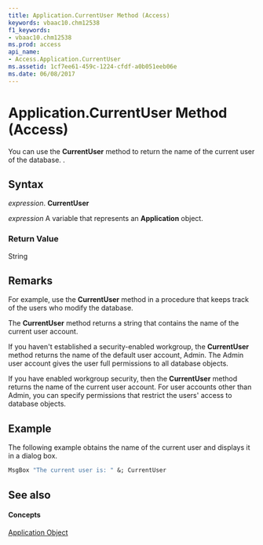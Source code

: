 ```yaml
---
title: Application.CurrentUser Method (Access)
keywords: vbaac10.chm12538
f1_keywords:
- vbaac10.chm12538
ms.prod: access
api_name:
- Access.Application.CurrentUser
ms.assetid: 1cf7ee61-459c-1224-cfdf-a0b051eeb06e
ms.date: 06/08/2017
---
```



# Application.CurrentUser Method (Access)

You can use the  **CurrentUser** method to return the name of the current user of the database. .


## Syntax

 _expression_. **CurrentUser**

 _expression_ A variable that represents an **Application** object.


### Return Value

String


## Remarks

For example, use the  **CurrentUser** method in a procedure that keeps track of the users who modify the database.

The  **CurrentUser** method returns a string that contains the name of the current user account.

If you haven't established a security-enabled workgroup, the  **CurrentUser** method returns the name of the default user account, Admin. The Admin user account gives the user full permissions to all database objects.

If you have enabled workgroup security, then the  **CurrentUser** method returns the name of the current user account. For user accounts other than Admin, you can specify permissions that restrict the users' access to database objects.


## Example

The following example obtains the name of the current user and displays it in a dialog box.


```vb
MsgBox "The current user is: " &; CurrentUser
```


## See also


#### Concepts


[Application Object](application-object-access.md)

